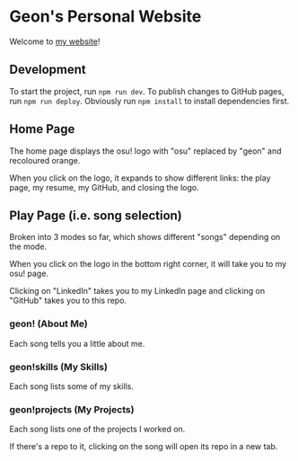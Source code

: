 # Geon's Personal Website

Welcome to [my website](https://geon-youn.github.io/)!

## Development

To start the project, run `npm run dev`. To publish changes to GitHub pages, run `npm run deploy`. Obviously run `npm install` to install dependencies first.

## Home Page

The home page displays the osu! logo with "osu" replaced by "geon" and recoloured orange. 

When you click on the logo, it expands to show different links: the play page, my resume, my GitHub, and closing the logo.

## Play Page (i.e. song selection)

Broken into 3 modes so far, which shows different "songs" depending on the mode.

When you click on the logo in the bottom right corner, it will take you to my osu! page.

Clicking on "LinkedIn" takes you to my LinkedIn page and clicking on "GitHub" takes you to this repo.

### geon! (About Me)

Each song tells you a little about me.

### geon!skills (My Skills)

Each song lists some of my skills.

### geon!projects (My Projects)

Each song lists one of the projects I worked on. 

If there's a repo to it, clicking on the song will open its repo in a new tab.
